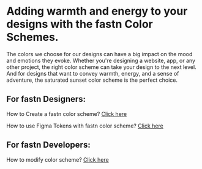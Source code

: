 # Adding warmth and energy to your designs with the fastn Color Schemes.

The colors we choose for our designs can have a big impact on the mood and emotions they evoke. Whether you're designing a website, app, or any other project, the right color scheme can take your design to the next level. And for designs that want to convey warmth, energy, and a sense of adventure, the saturated sunset color scheme is the perfect choice.

## For fastn Designers:

How to Create a fastn color scheme? [Click here](https://fastn.com/figma-to-fastn-cs/)


How to use Figma Tokens with fastn color scheme? [Click here](https://fastn.com/figma/)


## For fastn Developers:

How to modify color scheme? [Click here](https://fastn.com/modify-cs/)
